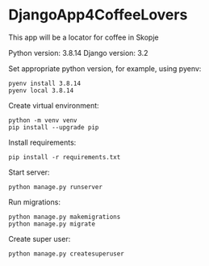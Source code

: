 # DjangoApp4CoffeeLovers
This app will be a locator for coffee in Skopje

Python version: 3.8.14
Django version: 3.2

Set appropriate python version, for example, using pyenv:
```
pyenv install 3.8.14
pyenv local 3.8.14
```

Create virtual environment:
```
python -m venv venv
pip install --upgrade pip
```

Install requirements:
```
pip install -r requirements.txt
```

Start server:
```
python manage.py runserver
```

Run migrations:
```
python manage.py makemigrations
python manage.py migrate
```

Create super user:
```
python manage.py createsuperuser
```